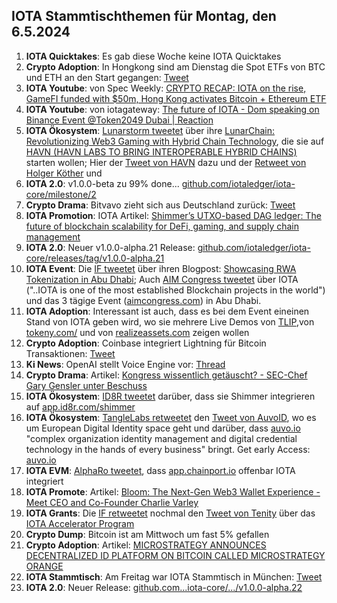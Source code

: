 ## IOTA Stammtischthemen für Montag, den 6.5.2024

1. **IOTA Quicktakes**: Es gab diese Woche keine IOTA Quicktakes
2. **Crypto Adoption**: In Hongkong sind am Dienstag die Spot ETFs von BTC und ETH an den Start gegangen: [Tweet](https://x.com/blocktrainer/status/1785247933987762546)
3. **IOTA Youtube**: von Spec Weekly: [CRYPTO RECAP: IOTA on the rise, GameFI funded with $50m, Hong Kong activates Bitcoin + Ethereum ETF](https://www.youtube.com/watch?v=j1lQCkgXI_0)
4. **IOTA Youtube**: von iotagateway: [The future of IOTA - Dom speaking on Binance Event @Token2049 Dubai | Reaction](https://www.youtube.com/watch?v=ywYJJIpTcuI)
5. **IOTA Ökosystem**: [Lunarstorm tweetet](https://x.com/lunarstorm_web3/status/1785248635954872337) über ihre [LunarChain: Revolutionizing Web3 Gaming with Hybrid Chain Technology](https://lunarstorm.io/news/introducing-lunar-chain-revolutionizing-web3-gaming-with-hybrid-chain-technology), die sie auf [HAVN (HAVN LABS TO BRING INTEROPERABLE HYBRID CHAINS)](https://twitter.com/HAVN_network) starten wollen; Hier der [Tweet von HAVN](https://x.com/HAVN_network/status/1785248723217400032) dazu und der [Retweet von Holger Köther](https://x.com/HolgerKoether/status/1785254691036631250) und 
6. **IOTA 2.0**: v1.0.0-beta zu 99% done... [github.com/iotaledger/iota-core/milestone/2](https://github.com/iotaledger/iota-core/milestone/2)
7. **Crypto Drama**: Bitvavo zieht sich aus Deutschland zurück: [Tweet](https://x.com/bitcoin2go/status/1785258816558223478)
8. **IOTA Promotion**: IOTA Artikel: [Shimmer’s UTXO-based DAG ledger: The future of blockchain scalability for DeFi, gaming, and supply chain management](https://chainaffairs.com/shimmers-utxo-based-dag-ledger-the-future-of-blockchain-scalability-for-defi-gaming-and-supply-chain-management/)
9. **IOTA 2.0**: Neuer v1.0.0-alpha.21 Release: [github.com/iotaledger/iota-core/releases/tag/v1.0.0-alpha.21](https://github.com/iotaledger/iota-core/releases/tag/v1.0.0-alpha.21)
10. **IOTA Event**: Die [IF tweetet](https://x.com/iota/status/1785293036638876044) über ihren Blogpost: [Showcasing RWA Tokenization in Abu Dhabi](https://blog.iota.org/iota-aim-congress-2024/); Auch [AIM Congress tweetet](https://x.com/AIM_Congress/status/1784968383919739208) über IOTA ("..IOTA is one of the most established Blockchain projects in the world") und das 3 tägige Event ([aimcongress.com](https://aimcongress.com/)) in Abu Dhabi.
11. **IOTA Adoption**: Interessant ist auch, dass es bei dem Event eineinen Stand von IOTA geben wird, wo sie mehrere Live Demos von [TLIP](https://www.tlip.io/),von [tokeny.com/](https://tokeny.com/) und von [realizeassets.com](https://www.realizeassets.com/) zeigen wollen
12. **Crypto Adoption**: Coinbase integriert Lightning für Bitcoin Transaktionen: [Tweet](https://x.com/coinbase/status/1785309426691273092)
13. **Ki News**: OpenAI stellt Voice Engine vor: [Thread](https://x.com/hey_madni/status/1784982570482155808)
14. **Crypto Drama**: Artikel: [Kongress wissentlich getäuscht? - SEC-Chef Gary Gensler unter Beschuss](https://www.btc-echo.de/schlagzeilen/sec-chef-gary-gensler-unter-beschuss-183522/)
15. **IOTA Ökosystem**: [ID8R tweetet](https://x.com/ID8R_com/status/1785646618899005525) darüber, dass sie Shimmer integrieren auf [app.id8r.com/shimmer](https://app.id8r.com/shimmer)
16. **IOTA Ökosystem**: [TangleLabs retweetet](https://x.com/Tangle_Labs/status/1785670555892424785) den [Tweet von AuvoID](https://x.com/AuvoDigital/status/1785669437279936897), wo es um European Digital Identity space geht und darüber, dass [auvo.io](https://www.auvo.io/) "complex organization identity management and digital credential technology in the hands of every business" bringt. Get early Access: [auvo.io](https://www.auvo.io/)
17. **IOTA EVM**: [AlphaRo tweetet](), dass [app.chainport.io](https://app.chainport.io/) offenbar IOTA integriert
18. **IOTA Promote**: Artikel: [Bloom: The Next-Gen Web3 Wallet Experience - Meet CEO and Co-Founder Charlie Varley](https://blockster.com/bloom-the-next-gen-web3-wallet-experience-meet-ceo-and-co-founder-charlie-varley)
19. **IOTA Grants**: Die [IF retweetet](https://x.com/iota/status/1785540278444499295) nochmal den [Tweet von Tenity](https://x.com/tenity_global/status/1785466665913766195) über das [IOTA Accelerator Program](https://www.tenity.com/programs/iota-apac-accelerator?hss_channel=tw-748546152182779904)
20. **Crypto Dump**: Bitcoin ist am Mittwoch um fast 5% gefallen
21. **Crypto Adoption**: Artikel: [MICROSTRATEGY ANNOUNCES DECENTRALIZED ID PLATFORM ON BITCOIN CALLED MICROSTRATEGY ORANGE](https://bitcoinmagazine.com/business/microstrategy-announces-decentralized-id-platform-on-bitcoin-called-microstrategy-orange)
22. **IOTA Stammtisch**: Am Freitag war IOTA Stammtisch in München: [Tweet](https://x.com/IotaMunchen/status/1784882047338590607)
23. **IOTA 2.0**: Neuer Release: [github.com...iota-core/.../v1.0.0-alpha.22](https://github.com/iotaledger/iota-core/releases/tag/v1.0.0-alpha.22)
